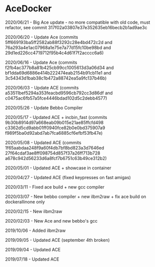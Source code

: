 # AceDocker

2020/06/21 - Big Ace update - no more compatible with old code, must refactor, see commit 317f02a03807e37e352635eb16becb2b1ad9ae3c

2020/06/20 - Update Ace (commits 5ff669193ba5ff2582ab88f3292c28e4bd472c2d and 76a293a4e1ac07968a1e75e7a77d15fc10be98bd and 29d1ed226cc4719712f95b4c4d61f7f2acccc6a6)

2020/06/16 - Update Ace (commits f2fb4ac377b8a81b425cb99cc1005613d3a06d34 and bf1dda69d6886e414b222474eab2154b91cb11e1 and 3c54343d1bab38c1b472a88742ea5a9fc137b46b)

2020/06/03 - Update ACE (commits a53511bef5294a353feacbd9596cb792cc3d86df and c0475ac6fb57a5fce4446bdad102d5c2debb4577)

2020/05/26 - Update Bebbo Compiler

2020/05/17 - Updated ACE + incbin_fast (commits 9b30b8914d97a668eab09b015e21ae85ffcfd498 c3362d5cd9abb01ff0940fce82b0e0bd375907a9 f989f5ba0d92abd7ab7fca6885cf6efbf53fb47e)

2020/05/08 - Updated ACE (commits 1f65aabdaa248f9a60f4db7bf8bd823a3d7646ed 27f64cdaf3ae8ff098754d857f37a26ff713b728 a678c942d56233d6a8fcf7b6751c63b49ce312b2)

2020/05/01 - Updated ACE + showcase in container

2020/04/27 - Updated ACE (fixed keypresses on fast amigas)

2020/03/11 - Fixed ace build + new gcc compiler

2020/03/07 - New bebbo compiler + new ilbm2raw + fix ace build on dockerallinone only

2020/02/15 - New ilbm2raw

2020/02/03 - New Ace and new bebbo's gcc

2019/10/06 - Added ilbm2raw

2019/09/05 - Updated ACE (september 4th broken)

2019/09/04 - Updated ACE

2019/07/18 - Updated ACE
